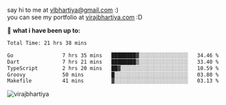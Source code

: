say hi to me at [vlbhartiya@gmail.com](mailto:vlbhartiya@gmail.com) :)<br/>
you can see my portfolio at [virajbhartiya.com](https://virajbhartiya.com) :D<br/>


🚀 **what i have been up to:**

<!--START_SECTION:waka-->

```txt
Total Time: 21 hrs 38 mins

Go                7 hrs 35 mins   ████████▓░░░░░░░░░░░░░░░░   34.46 %
Dart              7 hrs 21 mins   ████████▒░░░░░░░░░░░░░░░░   33.40 %
TypeScript        2 hrs 20 mins   ██▓░░░░░░░░░░░░░░░░░░░░░░   10.59 %
Groovy            50 mins         █░░░░░░░░░░░░░░░░░░░░░░░░   03.80 %
Makefile          41 mins         ▓░░░░░░░░░░░░░░░░░░░░░░░░   03.13 %
```

<!--END_SECTION:waka-->

<p align="left"> <img src="https://komarev.com/ghpvc/?username=virajbhartiya&color=blue" alt="virajbhartiya" /> </p>
